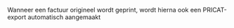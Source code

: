 Wanneer een factuur origineel wordt geprint, wordt hierna ook een PRICAT-export automatisch aangemaakt